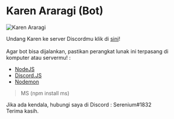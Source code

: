 # Karen Araragi (Bot)
![Karen Araragi](https://puu.sh/Ak8lw.png "Waifunya Serenium.")

Undang Karen ke server Discordmu klik di [sini](http://bit.ly/karen-araragi)!<br/>
<br/>
Agar bot bisa dijalankan, pastikan perangkat lunak ini terpasang di komputer atau servermu! :
- [NodeJS](http://nodejs.org)
- [Discord.JS](http://discord.js.org)
- [Nodemon](http://nodemon.io)
> MS (npm install ms)

Jika ada kendala, hubungi saya di Discord : Serenium#1832<br/>
Terima kasih.
